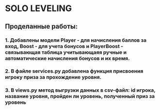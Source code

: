 # SOLO LEVELING

## Проделанные работы:

### 1. Добавлены модели Player - для начисления баллов за вход, Boost - для учета бонусов и PlayerBoost - связывающая таблица учитывающаяя ручные и автоматические начисления бонусов и их время.

### 2. В файле services.py добавлена функция присвоения игроку приза за прохождение уровня.

### 3. В views.py метод выгрузки данных в csv-файл: id игрока, название уровня, пройден ли уровень, полученный приз за уровень